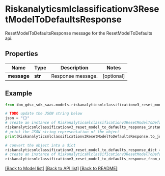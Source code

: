 # Riskanalyticsmlclassificationv3ResetModelToDefaultsResponse

ResetModelToDefaultsResponse message for the ResetModelToDefaults api.

## Properties

Name | Type | Description | Notes
------------ | ------------- | ------------- | -------------
**message** | **str** | Response message. | [optional] 

## Example

```python
from ibm_gdsc_sdk_saas.models.riskanalyticsmlclassificationv3_reset_model_to_defaults_response import Riskanalyticsmlclassificationv3ResetModelToDefaultsResponse

# TODO update the JSON string below
json = "{}"
# create an instance of Riskanalyticsmlclassificationv3ResetModelToDefaultsResponse from a JSON string
riskanalyticsmlclassificationv3_reset_model_to_defaults_response_instance = Riskanalyticsmlclassificationv3ResetModelToDefaultsResponse.from_json(json)
# print the JSON string representation of the object
print(Riskanalyticsmlclassificationv3ResetModelToDefaultsResponse.to_json())

# convert the object into a dict
riskanalyticsmlclassificationv3_reset_model_to_defaults_response_dict = riskanalyticsmlclassificationv3_reset_model_to_defaults_response_instance.to_dict()
# create an instance of Riskanalyticsmlclassificationv3ResetModelToDefaultsResponse from a dict
riskanalyticsmlclassificationv3_reset_model_to_defaults_response_from_dict = Riskanalyticsmlclassificationv3ResetModelToDefaultsResponse.from_dict(riskanalyticsmlclassificationv3_reset_model_to_defaults_response_dict)
```
[[Back to Model list]](../README.md#documentation-for-models) [[Back to API list]](../README.md#documentation-for-api-endpoints) [[Back to README]](../README.md)


